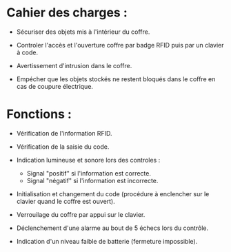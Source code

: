 # Cahier des charges :
- Sécuriser des objets mis à l'intérieur du coffre.
  
- Controler l'accès et l'ouverture coffre par badge RFID puis par un clavier à code.
- Avertissement d'intrusion dans le coffre.
- Empécher que les objets stockés ne restent bloqués dans le coffre en cas de coupure électrique. 


# Fonctions : 
- Vérification de l'information RFID.
- Vérification de la saisie du code.
- Indication lumineuse et sonore lors des controles :
  
    + Signal "positif" si l'information est correcte.
    + Signal "négatif" si l'information est incorrecte.
- Initialisation et changement du code (procédure à enclencher sur le clavier quand le coffre est ouvert).
- Verrouilage du coffre par appui sur le clavier.
- Déclenchement d'une alarme au bout de 5 échecs lors du contrôle.
- Indication d'un niveau faible de batterie (fermeture impossible).
